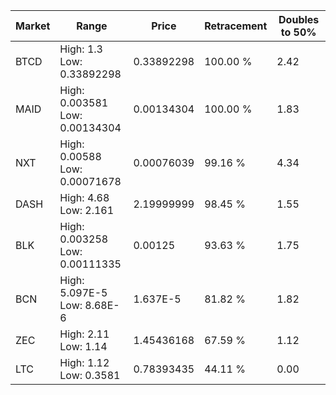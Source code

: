 | Market | Range | Price| Retracement | Doubles to 50% |
| --- | --- | --- | --- | --- |
| BTCD | High: 1.3<br />Low: 0.33892298 | 0.33892298 | 100.00 % | 2.42 |
| MAID | High: 0.003581<br />Low: 0.00134304 | 0.00134304 | 100.00 % | 1.83 |
| NXT | High: 0.00588<br />Low: 0.00071678 | 0.00076039 | 99.16 % | 4.34 |
| DASH | High: 4.68<br />Low: 2.161 | 2.19999999 | 98.45 % | 1.55 |
| BLK | High: 0.003258<br />Low: 0.00111335 | 0.00125 | 93.63 % | 1.75 |
| BCN | High: 5.097E-5<br />Low: 8.68E-6 | 1.637E-5 | 81.82 % | 1.82 |
| ZEC | High: 2.11<br />Low: 1.14 | 1.45436168 | 67.59 % | 1.12 |
| LTC | High: 1.12<br />Low: 0.3581 | 0.78393435 | 44.11 % | 0.00 |
